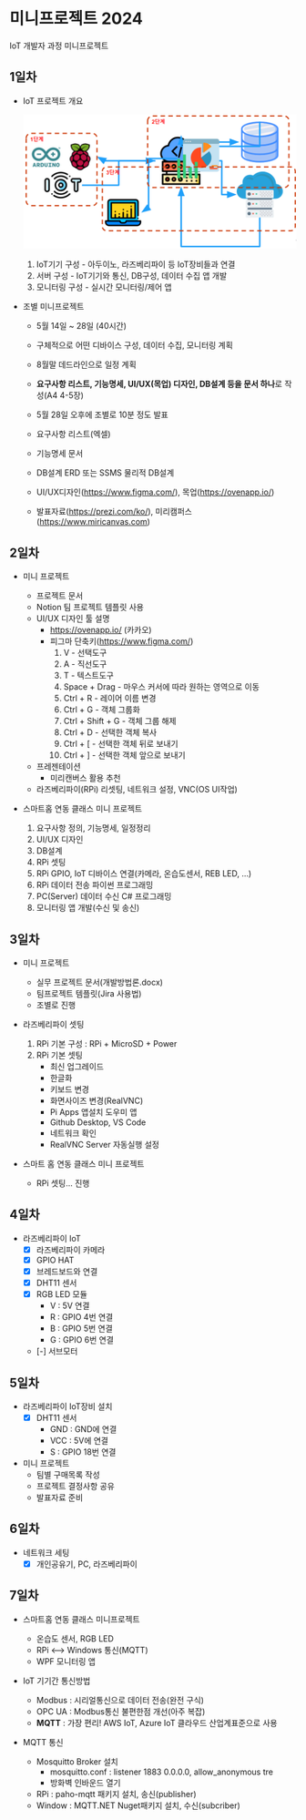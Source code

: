 # 미니프로젝트 2024
IoT 개발자 과정 미니프로젝트

## 1일차
- IoT 프로젝트 개요

    ![IoT프로젝트](https://raw.githubusercontent.com/breadcoffee/miniprojects-2024/main/images/mp001.png)

    1. IoT기기 구성 - 아두이노, 라즈베리파이 등 IoT장비들과 연결
    2. 서버 구성 - IoT기기와 통신, DB구성, 데이터 수집 앱 개발
    3. 모니터링 구성 - 실시간 모니터링/제어 앱

- 조별 미니프로젝트
     - 5월 14일 ~ 28일 (40시간)
     - 구체적으로 어떤 디바이스 구성, 데이터 수집, 모니터링 계획
     - 8월말 데드라인으로 일정 계획
     - **요구사항 리스트, 기능명세, UI/UX(목업) 디자인, DB설계 등을 문서 하나**로 작성(A4 4-5장)
     - 5월 28일 오후에 조별로 10분 정도 발표

     - 요구사항 리스트(엑셀)
     - 기능명세 문서
     - DB설계 ERD 또는 SSMS 물리적 DB설계
     - UI/UX디자인(https://www.figma.com/), 목업(https://ovenapp.io/)
     - 발표자료(https://prezi.com/ko/), 미리캠퍼스(https://www.miricanvas.com)

## 2일차
- 미니 프로젝트
    - 프로젝트 문서
    - Notion 팀 프로젝트 템플릿 사용
    - UI/UX 디자인 툴 설명
        - https://ovenapp.io/ (카카오)
        - 피그마 단축키(https://www.figma.com/)
            1. V - 선택도구
            2. A - 직선도구
            3. T - 텍스트도구
            4. Space + Drag - 마우스 커서에 따라 원하는 영역으로 이동
            5. Ctrl + R - 레이어 이름 변경
            6. Ctrl + G - 객체 그룹화
            7. Ctrl + Shift + G - 객체 그룹 해제
            8. Ctrl + D - 선택한 객체 복사
            9. Ctrl + [ - 선택한 객체 뒤로 보내기
            10. Ctrl + ] - 선택한 객체 앞으로 보내기
    - 프레젠테이션
        - 미리캔버스 활용 추천
    - 라즈베리파이(RPi) 리셋팅, 네트워크 설정, VNC(OS UI작업)

- 스마트홈 연동 클래스 미니 프로젝트
    1. 요구사항 정의, 기능명세, 일정정리
    2. UI/UX 디자인
    3. DB설계
    4. RPi 셋팅
    5. RPi GPIO, IoT 디바이스 연결(카메라, 온습도센서, REB LED, ...)
    6. RPi 데이터 전송 파이썬 프로그래밍
    7. PC(Server) 데이터 수신 C# 프로그래밍
    8. 모니터링 앱 개발(수신 및 송신)

## 3일차
- 미니 프로젝트
    - 실무 프로젝트 문서(개발방법론.docx)
    - 팀프로젝트 템플릿(Jira 사용법)
    - 조별로 진행

- 라즈베리파이 셋팅
    1. RPi 기본 구성 : RPi + MicroSD + Power
    2. RPi 기본 셋팅
        - 최신 업그레이드
        - 한글화
        - 키보드 변경
        - 화면사이즈 변경(RealVNC)
        - Pi Apps 앱설치 도우미 앱
        - Github Desktop, VS Code
        - 네트워크 확인
        - RealVNC Server 자동실행 설정

- 스마트 홈 연동 클래스 미니 프로젝트
    - RPi 셋팅... 진행


## 4일차
- 라즈베리파이 IoT
    - [x] 라즈베리파이 카메라
    - [x] GPIO HAT
    - [x] 브레드보드와 연결
    - [x] DHT11 센서
    - [x] RGB LED 모듈
        - V : 5V 연결
        - R : GPIO 4번 연결
        - B : GPIO 5번 연결
        - G : GPIO 6번 연결
    - [-] 서브모터

## 5일차
- 라즈베리파이 IoT장비 설치
    - [x] DHT11 센서
        - GND : GND에 연결
        - VCC : 5V에 연결
        - S : GPIO 18번 연결

- 미니 프로젝트
    - 팀별 구매목록 작성
    - 프로젝트 결정사항 공유
    - 발표자료 준비

## 6일차
- 네트워크 세팅
    - [x] 개인공유기, PC, 라즈베리파이

## 7일차
- 스마트홈 연동 클래스 미니프로젝트
    - 온습도 센서, RGB LED
    - RPi <--> Windows 통신(MQTT)
    - WPF 모니터링 앱

- IoT 기기간 통신방법
    - Modbus : 시리얼통신으로 데이터 전송(완전 구식)
    - OPC UA : Modbus통신 불편한점 개선(아주 복잡)
    - **MQTT** : 가장 편리! AWS IoT, Azure IoT 클라우드 산업계표준으로 사용

- MQTT 통신
    - Mosquitto Broker 설치
        - mosquitto.conf : listener 1883 0.0.0.0, allow_anonymous tre
        - 방화벽 인바운드 열기
    - RPi : paho-mqtt 패키지 설치, 송신(publisher)
    - Window : MQTT.NET Nuget패키지 설치, 수신(subcriber)